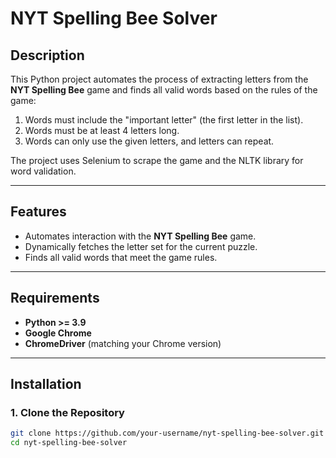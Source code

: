 # NYT Spelling Bee Solver

## Description
This Python project automates the process of extracting letters from the **NYT Spelling Bee** game and finds all valid words based on the rules of the game:
1. Words must include the "important letter" (the first letter in the list).
2. Words must be at least 4 letters long.
3. Words can only use the given letters, and letters can repeat.

The project uses Selenium to scrape the game and the NLTK library for word validation.

---

## Features
- Automates interaction with the **NYT Spelling Bee** game.
- Dynamically fetches the letter set for the current puzzle.
- Finds all valid words that meet the game rules.

---

## Requirements
- **Python >= 3.9**
- **Google Chrome**
- **ChromeDriver** (matching your Chrome version)

---

## Installation

### 1. Clone the Repository
```bash
git clone https://github.com/your-username/nyt-spelling-bee-solver.git
cd nyt-spelling-bee-solver
